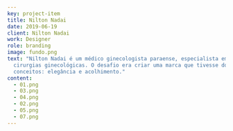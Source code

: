 ```yaml
---
key: project-item
title: Nilton Nadai
date: 2019-06-19
client: Nilton Nadai
work: Designer
role: branding
image: fundo.png
text: "Nilton Nadai é um médico ginecologista paraense, especialista em
  cirurgias ginecológicas. O desafio era criar uma marca que tivesse dois
  conceitos: elegância e acolhimento."
content:
  - 01.png
  - 03.png
  - 04.png
  - 02.png
  - 05.png
  - 07.png
---
```

